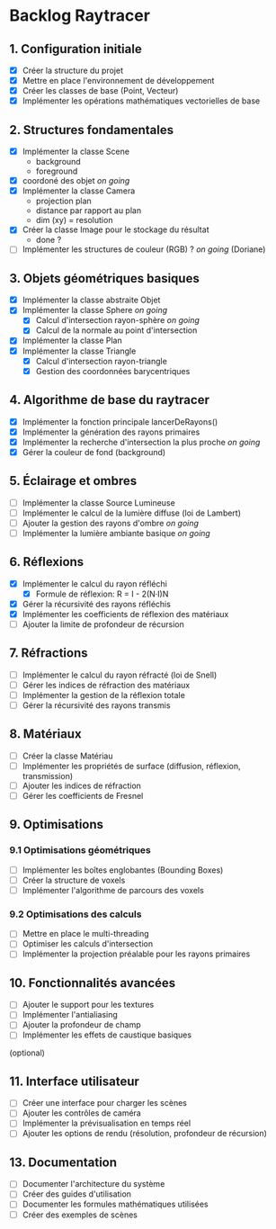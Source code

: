 # Backlog Raytracer

## 1. Configuration initiale
- [x] Créer la structure du projet
- [x] Mettre en place l'environnement de développement
- [x] Créer les classes de base (Point, Vecteur)
- [x] Implémenter les opérations mathématiques vectorielles de base

## 2. Structures fondamentales
- [x] Implémenter la classe Scene
	- background 
	- foreground
- [x] coordoné des objet *on going*
- [x] Implémenter la classe Camera
	- projection plan
	- distance par rapport au plan 
	- dim (xy) = resolution 
- [x] Créer la classe Image pour le stockage du résultat
	-  done ? 
- [ ] Implémenter les structures de couleur (RGB) ? *on going* (Doriane)

## 3. Objets géométriques basiques
- [x] Implémenter la classe abstraite Objet 
- [x] Implémenter la classe Sphere *on going*
  - [x] Calcul d'intersection rayon-sphère *on going*
  - [x] Calcul de la normale au point d'intersection
- [X] Implémenter la classe Plan
- [x] Implémenter la classe Triangle
  - [x] Calcul d'intersection rayon-triangle
  - [x] Gestion des coordonnées barycentriques

## 4. Algorithme de base du raytracer
- [x] Implémenter la fonction principale lancerDeRayons()
- [x] Implémenter la génération des rayons primaires
- [x] Implémenter la recherche d'intersection la plus proche *on going*
- [x] Gérer la couleur de fond (background)

## 5. Éclairage et ombres
- [ ] Implémenter la classe Source Lumineuse
- [ ] Implémenter le calcul de la lumière diffuse (loi de Lambert)
- [ ] Ajouter la gestion des rayons d'ombre *on going*
- [ ] Implémenter la lumière ambiante basique *on going*

## 6. Réflexions
- [x] Implémenter le calcul du rayon réfléchi
  - [x] Formule de réflexion: R = I - 2(N·I)N
- [x] Gérer la récursivité des rayons réfléchis
- [x] Implémenter les coefficients de réflexion des matériaux
- [ ] Ajouter la limite de profondeur de récursion

## 7. Réfractions
- [ ] Implémenter le calcul du rayon réfracté (loi de Snell)
- [ ] Gérer les indices de réfraction des matériaux
- [ ] Implémenter la gestion de la réflexion totale
- [ ] Gérer la récursivité des rayons transmis

## 8. Matériaux
- [ ] Créer la classe Matériau
- [ ] Implémenter les propriétés de surface (diffusion, réflexion, transmission)
- [ ] Ajouter les indices de réfraction
- [ ] Gérer les coefficients de Fresnel

## 9. Optimisations
### 9.1 Optimisations géométriques
- [ ] Implémenter les boîtes englobantes (Bounding Boxes)
- [ ] Créer la structure de voxels
- [ ] Implémenter l'algorithme de parcours des voxels

### 9.2 Optimisations des calculs
- [ ] Mettre en place le multi-threading
- [ ] Optimiser les calculs d'intersection
- [ ] Implémenter la projection préalable pour les rayons primaires

## 10. Fonctionnalités avancées
- [ ] Ajouter le support pour les textures
- [ ] Implémenter l'antialiasing
- [ ] Ajouter la profondeur de champ
- [ ] Implémenter les effets de caustique basiques

(optional)
## 11. Interface utilisateur
- [ ] Créer une interface pour charger les scènes
- [ ] Ajouter les contrôles de caméra
- [ ] Implémenter la prévisualisation en temps réel
- [ ] Ajouter les options de rendu (résolution, profondeur de récursion)

## 13. Documentation
- [ ] Documenter l'architecture du système
- [ ] Créer des guides d'utilisation
- [ ] Documenter les formules mathématiques utilisées
- [ ] Créer des exemples de scènes
